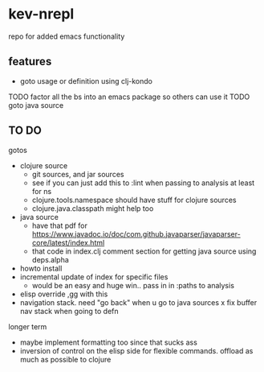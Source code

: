 # kev-nrepl

repo for added emacs functionality

## features

- goto usage or definition using clj-kondo


 TODO factor all the bs into an emacs package so others can use it
 TODO goto java source

## TO DO

gotos
- clojure source
  - git sources, and jar sources
  - see if you can just add this to :lint when passing to analysis at least for ns
  - clojure.tools.namespace should have stuff for clojure sources
  - clojure.java.classpath might help too
- java source
  - have that pdf for https://www.javadoc.io/doc/com.github.javaparser/javaparser-core/latest/index.html
  - that code in index.clj comment section for getting java source using deps.alpha
- howto install
- incremental update of index for specific files
  - would be an easy and huge win.. pass in in :paths to analysis
- elisp override ,gg with this
- navigation stack. need "go back" when u go to java sources
x fix buffer nav stack when going to defn

longer term
 - maybe implement formatting too since that sucks ass
 - inversion of control on the elisp side for flexible commands. offload as
 much as possible to clojure
